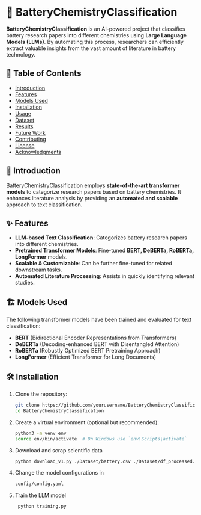 # 🔋 BatteryChemistryClassification  

**BatteryChemistryClassification** is an AI-powered project that classifies battery research papers into different chemistries using **Large Language Models (LLMs)**. By automating this process, researchers can efficiently extract valuable insights from the vast amount of literature in battery technology.  

## 📌 Table of Contents  
- [Introduction](#introduction)  
- [Features](#features)  
- [Models Used](#models-used)  
- [Installation](#installation)  
- [Usage](#usage)  
- [Dataset](#dataset)  
- [Results](#results)  
- [Future Work](#future-work)  
- [Contributing](#contributing)  
- [License](#license)  
- [Acknowledgments](#acknowledgments)  

## 🚀 Introduction  
BatteryChemistryClassification employs **state-of-the-art transformer models** to categorize research papers based on battery chemistries. It enhances literature analysis by providing an **automated and scalable** approach to text classification.  

## ✨ Features  
- **LLM-based Text Classification**: Categorizes battery research papers into different chemistries.  
- **Pretrained Transformer Models**: Fine-tuned **BERT, DeBERTa, RoBERTa, LongFormer** models.  
- **Scalable & Customizable**: Can be further fine-tuned for related downstream tasks.  
- **Automated Literature Processing**: Assists in quickly identifying relevant studies.  

## 🏗️ Models Used  
The following transformer models have been trained and evaluated for text classification:  
- **BERT** (Bidirectional Encoder Representations from Transformers)  
- **DeBERTa** (Decoding-enhanced BERT with Disentangled Attention)  
- **RoBERTa** (Robustly Optimized BERT Pretraining Approach)  
- **LongFormer** (Efficient Transformer for Long Documents)  

## 🛠️ Installation  
1. Clone the repository:  
   ```bash
   git clone https://github.com/yourusername/BatteryChemistryClassification.git
   cd BatteryChemistryClassification

2. Create a virtual environment (optional but recommended):
    ```bash
   python3 -m venv env  
   source env/bin/activate  # On Windows use `env\Scripts\activate`

3. Download and scrap scientific data
    ```bash
   python download_v1.py ./Dataset/battery.csv ./Dataset/df_processed.csv --debug

4. Change the model configurations in
    ```bash
    config/config.yaml
   
5. Train the LLM model
   ```bash
    python training.py

